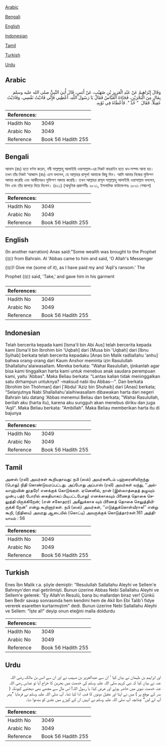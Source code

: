[Arabic](#arabic)

[Bengali](#bengali)

[English](#english)

[Indonesian](#indonesian)

[Tamil](#tamil)

[Turkish](#turkish)

[Urdu](#urdu)

## Arabic


<div dir="rtl" lang="ar" style={{fontSize:'larger',backgroundColor:'#f8f9fa',padding:20}}>
وَقَالَ إِبْرَاهِيمُ عَنْ عَبْدِ الْعَزِيزِ بْنِ صُهَيْبٍ، عَنْ أَنَسٍ، قَالَ أُتِيَ النَّبِيُّ صلى الله عليه وسلم بِمَالٍ مِنَ الْبَحْرَيْنِ، فَجَاءَهُ الْعَبَّاسُ فَقَالَ يَا رَسُولَ اللَّهِ، أَعْطِنِي فَإِنِّي فَادَيْتُ نَفْسِي، وَفَادَيْتُ عَقِيلاً‏.‏ فَقَالَ ‏ "‏ خُذْ ‏"‏‏.‏ فَأَعْطَاهُ فِي ثَوْبِهِ‏.‏
</div>
<div style={{backgroundColor:'#f8f9fa',padding:20, marginBottom: 10}}><table> <thead> <tr> <th>References:</th> <th></th> </tr> </thead> <tbody><tr><td>Hadith No</td><td>3049</td></tr><tr><td>Arabic No</td><td>3049</td></tr><tr><td>Reference</td><td>Book 56 Hadith 255</td></tr></tbody></table></div>

## Bengali


<div dir="ltr" lang="bn" style={{fontSize:'larger',backgroundColor:'#f8f9fa',padding:20}}>
আনাস (রাঃ) হতে বর্ণনা করেন, নবী সাল্লাল্লাহু আলাইহি ওয়াসাল্লাম-এর নিকট বাহরাইন হতে ধন-সম্পদ আনা হয়। তখন তাঁর নিকট ‘আব্বাস (রাঃ) এসে বললেন, হে আল্লাহর রাসূল! আমাকে কিছু দিন। আমি আমার নিজের মুক্তিপণ আদায় করেছি এবং আকীলেরও মুক্তিপণ আদায় করেছি। তখন আল্লাহর রাসূল সাল্লাল্লাহু আলাইহি ওয়াসাল্লাম বললেন, নিন এবং তাঁর কাপড়ে দিয়ে দিলেন। (৪২১) (আধুনিক প্রকাশনীঃ ২৮২১, ইসলামিক ফাউন্ডেশনঃ ২৮৩১ শেষাংশ)
</div>
<div style={{backgroundColor:'#f8f9fa',padding:20, marginBottom: 10}}><table> <thead> <tr> <th>References:</th> <th></th> </tr> </thead> <tbody><tr><td>Hadith No</td><td>3049</td></tr><tr><td>Arabic No</td><td>3049</td></tr><tr><td>Reference</td><td>Book 56 Hadith 255</td></tr></tbody></table></div>

## English


<div dir="ltr" lang="en" style={{fontSize:'larger',backgroundColor:'#f8f9fa',padding:20}}>
(In another narration) Anas said:"Some wealth was brought to the Prophet (ﷺ) from Bahrain. Al 'Abbas came to him and said, 'O Allah's Messenger (ﷺ)! Give me (some of it), as I have paid my and 'Aqil's ransom.' The Prophet (ﷺ) said, 'Take,' and gave him in his garment
</div>
<div style={{backgroundColor:'#f8f9fa',padding:20, marginBottom: 10}}><table> <thead> <tr> <th>References:</th> <th></th> </tr> </thead> <tbody><tr><td>Hadith No</td><td>3049</td></tr><tr><td>Arabic No</td><td>3049</td></tr><tr><td>Reference</td><td>Book 56 Hadith 255</td></tr></tbody></table></div>

## Indonesian


<div dir="ltr" lang="id" style={{fontSize:'larger',backgroundColor:'#f8f9fa',padding:20}}>
Telah bercerita kepada kami [Isma'il bin Abi Aus] telah bercerita kepada kami [Isma'il bin Ibrohim bin 'Uqbah] dari [Musa bin 'Uqbah] dari [Ibnu Syihab] berkata telah bercerita kepadaku [Anas bin Malik radliallahu 'anhu] bahwa orang-orang dari Kaum Anshor meminta izin Rasulullah Shallallahu'alaiwasallam. Mereka berkata: "Wahai Rasulullah, ijinkanlah agar bisa kami tinggalkan harta kami untuk menebus anak saudara perempuan kami, yaitu 'Abbas". Maka Beliau berkata: "Lantas kalian tidak meninggalkan satu dirhampun untuknya? -maksud nabi ibu Abbas--". Dan berkata [Ibrohim bin Thohman] dari ['Abdul 'Aziz bin Shuhaib] dari [Anas] berkata; "Selanjutnya Nabi Shallallahu'alaihiwasallam dibawakan harta dari negeri Bahrain lalu datang 'Abbas menemui Beliau dan berkata; "Wahai Rasulullah, berilah aku (harta itu), karena aku sungguh akan menebus diriku dan juga 'Aqil". Maka Beliau berkata: "Ambillah". Maka Beliau memberikan harta itu di bajunya
</div>
<div style={{backgroundColor:'#f8f9fa',padding:20, marginBottom: 10}}><table> <thead> <tr> <th>References:</th> <th></th> </tr> </thead> <tbody><tr><td>Hadith No</td><td>3049</td></tr><tr><td>Arabic No</td><td>3049</td></tr><tr><td>Reference</td><td>Book 56 Hadith 255</td></tr></tbody></table></div>

## Tamil


<div dir="ltr" lang="ta" style={{fontSize:'larger',backgroundColor:'#f8f9fa',padding:20}}>
அனஸ் (ரலி) அவர்கள் கூறியதாவது: நபி (ஸல்) அவர்களிடம் பஹ்ரைனிலிருந்து (பொது) நிதி கொண்டுவரப்பட்டது. அப்போது அப்பாஸ் (ரலி) அவர்கள் வந்து, ‘‘அல்லாஹ்வின் தூதரே! எனக்குக் கொடுங்கள். ஏனெனில், நான் (இஸ்லாத்தைத் தழுவும் முன்பு பத்ர் போரில் கைதியாகப் பிடிபட்டபோது) எனக்காகவும் பிணைத் தொகை செலுத்தி யிருக்கிறேன்; (என் சகோதரர்) அகீலுக்காக வும் பிணைத் தொகை செலுத்தியிருக்கி றேன்” என்று கூறினார்கள். நபி (ஸல்) அவர்கள், ‘‘எடுத்துக்கொள்வீராக!” என்று கூறி, (நிதியை) அவரது ஆடையில் (கொட்டி) அவருக்குக் கொடுத்தார்கள்.161 அத்தியாயம் : 56
</div>
<div style={{backgroundColor:'#f8f9fa',padding:20, marginBottom: 10}}><table> <thead> <tr> <th>References:</th> <th></th> </tr> </thead> <tbody><tr><td>Hadith No</td><td>3049</td></tr><tr><td>Arabic No</td><td>3049</td></tr><tr><td>Reference</td><td>Book 56 Hadith 255</td></tr></tbody></table></div>

## Turkish


<div dir="ltr" lang="tr" style={{fontSize:'larger',backgroundColor:'#f8f9fa',padding:20}}>
Enes İbn Malik r.a. şöyle demiştir: "Resulullah Sallallahu Aleyhi ve Sellem'e Bahreyn'den mal getirilmişti. Bunun üzerine Abbas Nebi Sallallahu Aleyhi ve Sellem'e gelerek: "Ey Allah'ın Resulü, bana bu mallardan biraz ver! Çünkü ben Bedir savaşı sonrasında hem kendimi hem de Akil İbn Ebi Talib'i fidye vererek esaretten kurtarmıştım" dedi. Bunun üzerine Nebi Sallallahu Aleyhi ve Sellem: "İşte al!" deyip onun eteğini malla doldurdu
</div>
<div style={{backgroundColor:'#f8f9fa',padding:20, marginBottom: 10}}><table> <thead> <tr> <th>References:</th> <th></th> </tr> </thead> <tbody><tr><td>Hadith No</td><td>3049</td></tr><tr><td>Arabic No</td><td>3049</td></tr><tr><td>Reference</td><td>Book 56 Hadith 255</td></tr></tbody></table></div>

## Urdu


<div dir="rtl" lang="ur" style={{fontSize:'larger',backgroundColor:'#f8f9fa',padding:20}}>
اور ابراہیم بن طہمان نے بیان کیا ‘ ان سے عبدالعزیز بن صہیب نے اور ان سے انس بن مالک رضی اللہ عنہ نے بیان کیا کہ نبی کریم صلی اللہ علیہ وسلم کی خدمت میں بحرین کا خراج آیا تو عباس رضی اللہ عنہ خدمت نبوی میں حاضر ہوئے اور عرض کیا: یا رسول اللہ! اس مال سے مجھے بھی دیجئیے کیونکہ ( بدر کے موقع پر ) میں نے اپنا اور عقیل دونوں کا فدیہ ادا کیا تھا۔ آپ صلی اللہ علیہ وسلم نے فرمایا ”پھر آپ لے لیں“ چنانچہ آپ صلی اللہ علیہ وسلم نے انہیں ان کے کپڑے میں نقدی کو بندھوا دیا۔
</div>
<div style={{backgroundColor:'#f8f9fa',padding:20, marginBottom: 10}}><table> <thead> <tr> <th>References:</th> <th></th> </tr> </thead> <tbody><tr><td>Hadith No</td><td>3049</td></tr><tr><td>Arabic No</td><td>3049</td></tr><tr><td>Reference</td><td>Book 56 Hadith 255</td></tr></tbody></table></div>